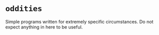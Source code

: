 # `oddities`
Simple programs written for extremely specific circumstances. Do not expect anything in here to be useful.

